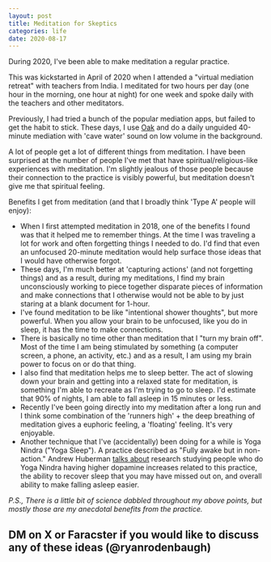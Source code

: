 ```yaml
---
layout: post
title: Meditation for Skeptics
categories: life
date: 2020-08-17
---
```


During 2020, I've been able to make meditation a regular practice.

This was kickstarted in April of 2020 when I attended a "virtual mediation retreat" with teachers from India. I meditated for two hours per day (one hour in the morning, one hour at night) for one week and spoke daily with the teachers and other meditators.

Previously, I had tried a bunch of the popular mediation apps, but failed to get the habit to stick. These days, I use [Oak](https://apps.apple.com/us/app/oak-meditation-breathing/id1210209691?ref=ryanrodenbaugh.com) and do a daily unguided 40-minute mediation with 'cave water' sound on low volume in the background.

A lot of people get a lot of different things from meditation. I have been surprised at the number of people I've met that have spiritual/religious-like experiences with meditation. I'm slightly jealous of those people because their connection to the practice is visibly powerful, but meditation doesn't give me that spiritual feeling.

Benefits I get from meditation (and that I broadly think 'Type A' people will enjoy):

-   When I first attempted meditation in 2018, one of the benefits I found was that it helped me to remember things. At the time I was traveling a lot for work and often forgetting things I needed to do. I'd find that even an unfocused 20-minute meditation would help surface those ideas that I would have otherwise forgot.
-   These days, I'm much better at 'capturing actions' (and not forgetting things) and as a result, during my meditations, I find my brain unconsciously working to piece together disparate pieces of information and make connections that I otherwise would not be able to by just staring at a blank document for 1-hour.
-   I've found meditation to be like "intentional shower thoughts", but more powerful. When you allow your brain to be unfocused, like you do in sleep, it has the time to make connections.
-   There is basically no time other than meditation that I "turn my brain off". Most of the time I am being stimulated by something (a computer screen, a phone, an activity, etc.) and as a result, I am using my brain power to focus on or do that thing.
-   I also find that meditation helps me to sleep better. The act of slowing down your brain and getting into a relaxed state for meditation, is something I'm able to recreate as I'm trying to go to sleep. I'd estimate that 90% of nights, I am able to fall asleep in 15 minutes or less.
-   Recently I've been going directly into my meditation after a long run and I think some combination of the 'runners high' + the deep breathing of meditation gives a euphoric feeling, a 'floating' feeling. It's very enjoyable.
-   Another technique that I've (accidentally) been doing for a while is Yoga Nindra ("Yoga Sleep"). A practice described as "Fully awake but in non-action." Andrew Huberman [talks about](https://kellyleveque.com/recent-posts/2020/1/2/how-to-counter-anxiety-sleep-like-a-baby-with-andrew-huberman?ref=ryanrodenbaugh.com) research studying people who do Yoga Nindra having higher dopamine increases related to this practice, the ability to recover sleep that you may have missed out on, and overall ability to make falling asleep easier.  

_P.S., There is a little bit of science dabbled throughout my above points, but mostly those are my anecdotal benefits from the practice._

## DM on X or Faracster if you would like to discuss any of these ideas (@ryanrodenbaugh)